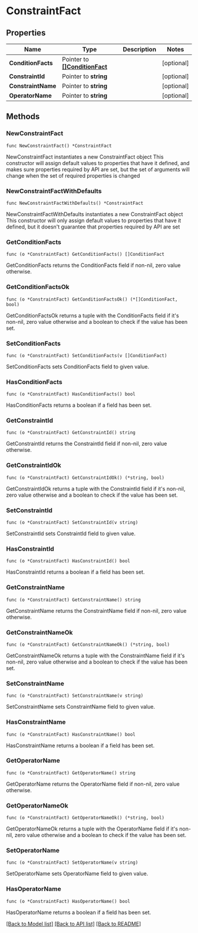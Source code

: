 # ConstraintFact

## Properties

Name | Type | Description | Notes
------------ | ------------- | ------------- | -------------
**ConditionFacts** | Pointer to [**[]ConditionFact**](ConditionFact.md) |  | [optional] 
**ConstraintId** | Pointer to **string** |  | [optional] 
**ConstraintName** | Pointer to **string** |  | [optional] 
**OperatorName** | Pointer to **string** |  | [optional] 

## Methods

### NewConstraintFact

`func NewConstraintFact() *ConstraintFact`

NewConstraintFact instantiates a new ConstraintFact object
This constructor will assign default values to properties that have it defined,
and makes sure properties required by API are set, but the set of arguments
will change when the set of required properties is changed

### NewConstraintFactWithDefaults

`func NewConstraintFactWithDefaults() *ConstraintFact`

NewConstraintFactWithDefaults instantiates a new ConstraintFact object
This constructor will only assign default values to properties that have it defined,
but it doesn't guarantee that properties required by API are set

### GetConditionFacts

`func (o *ConstraintFact) GetConditionFacts() []ConditionFact`

GetConditionFacts returns the ConditionFacts field if non-nil, zero value otherwise.

### GetConditionFactsOk

`func (o *ConstraintFact) GetConditionFactsOk() (*[]ConditionFact, bool)`

GetConditionFactsOk returns a tuple with the ConditionFacts field if it's non-nil, zero value otherwise
and a boolean to check if the value has been set.

### SetConditionFacts

`func (o *ConstraintFact) SetConditionFacts(v []ConditionFact)`

SetConditionFacts sets ConditionFacts field to given value.

### HasConditionFacts

`func (o *ConstraintFact) HasConditionFacts() bool`

HasConditionFacts returns a boolean if a field has been set.

### GetConstraintId

`func (o *ConstraintFact) GetConstraintId() string`

GetConstraintId returns the ConstraintId field if non-nil, zero value otherwise.

### GetConstraintIdOk

`func (o *ConstraintFact) GetConstraintIdOk() (*string, bool)`

GetConstraintIdOk returns a tuple with the ConstraintId field if it's non-nil, zero value otherwise
and a boolean to check if the value has been set.

### SetConstraintId

`func (o *ConstraintFact) SetConstraintId(v string)`

SetConstraintId sets ConstraintId field to given value.

### HasConstraintId

`func (o *ConstraintFact) HasConstraintId() bool`

HasConstraintId returns a boolean if a field has been set.

### GetConstraintName

`func (o *ConstraintFact) GetConstraintName() string`

GetConstraintName returns the ConstraintName field if non-nil, zero value otherwise.

### GetConstraintNameOk

`func (o *ConstraintFact) GetConstraintNameOk() (*string, bool)`

GetConstraintNameOk returns a tuple with the ConstraintName field if it's non-nil, zero value otherwise
and a boolean to check if the value has been set.

### SetConstraintName

`func (o *ConstraintFact) SetConstraintName(v string)`

SetConstraintName sets ConstraintName field to given value.

### HasConstraintName

`func (o *ConstraintFact) HasConstraintName() bool`

HasConstraintName returns a boolean if a field has been set.

### GetOperatorName

`func (o *ConstraintFact) GetOperatorName() string`

GetOperatorName returns the OperatorName field if non-nil, zero value otherwise.

### GetOperatorNameOk

`func (o *ConstraintFact) GetOperatorNameOk() (*string, bool)`

GetOperatorNameOk returns a tuple with the OperatorName field if it's non-nil, zero value otherwise
and a boolean to check if the value has been set.

### SetOperatorName

`func (o *ConstraintFact) SetOperatorName(v string)`

SetOperatorName sets OperatorName field to given value.

### HasOperatorName

`func (o *ConstraintFact) HasOperatorName() bool`

HasOperatorName returns a boolean if a field has been set.


[[Back to Model list]](../README.md#documentation-for-models) [[Back to API list]](../README.md#documentation-for-api-endpoints) [[Back to README]](../README.md)


